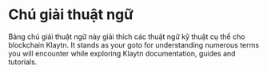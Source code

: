 # Chú giải thuật ngữ

Bảng chú giải thuật ngữ này giải thích các thuật ngữ kỹ thuật cụ thể cho blockchain Klaytn. It stands as your goto for understanding numerous terms you will encounter while exploring Klaytn documentation, guides and tutorials.